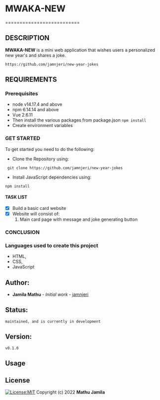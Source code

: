 # MWAKA-NEW
==========================

## DESCRIPTION
**MWAKA-NEW** is a mini web application that wishes users a personalized new year's and shares a joke.

```
https://github.com/jamnjeri/new-year-jokes
```

## REQUIREMENTS
### Prerequisites
* node v14.17.4 and above
* npm 6.14.14 and above
* Vue 2.6.11
* Then install the various packages from package.json `npm install`
* Create environment variables

### GET STARTED
To get started you need to do the following:
* Clone the Repository using: 
```
 git clone https://github.com/jamnjeri/new-year-jokes
```
* Install JavaScript dependencies using: 
```
npm install
```



#### TASK LIST
- [X] Build a basic card website
- [X] Website will consist of:
    1. Main card page with message and joke generating button

### CONCLUSION


### Languages used to create this project
* HTML,
* CSS,
* JavaScript



## Author:
   * **Jamila Mathu** - *Initial work* - [jamnjeri](<https://github.com/jamnjeri>)
## Status:
    maintained, and is currently in development
## Version:
    v0.1.0
## Usage

## License

[![License:MIT](https://img.shields.io/badge/License-MIT-yellow.svg)](https://opensource.org/licenses/MIT)
Copyright (c) 2022 **Mathu Jamila**